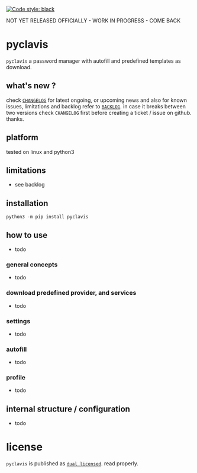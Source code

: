 
[![Code style: black](https://img.shields.io/badge/code%20style-black-000000.svg)](https://github.com/psf/black)


NOT YET RELEASED OFFICIALLY - WORK IN PROGRESS - COME BACK 


# pyclavis

`pyclavis` a password manager with autofill and predefined templates as download.



## what's new ?

check
[`CHANGELOG`](https://github.com/kr-g/pyclavis/blob/main/CHANGELOG.md)
for latest ongoing, or upcoming news
and also
for known issues, limitations and backlog refer to 
[`BACKLOG`](https://github.com/kr-g/pyclavis/blob/main/BACKLOG.md).
in case it breaks between two versions check `CHANGELOG`
first before creating a ticket / issue on github. thanks.


## platform

tested on linux and python3


## limitations

- see backlog


## installation

    python3 -m pip install pyclavis


## how to use

- todo

### general concepts

- todo


### download predefined provider, and services

- todo


### settings

- todo


### autofill

- todo


### profile

- todo


## internal structure / configuration

- todo


# license

`pyclavis` is published as [`dual licensed`](https://github.com/kr-g/pyclavis/blob/main/LICENSE.md).
read properly.

